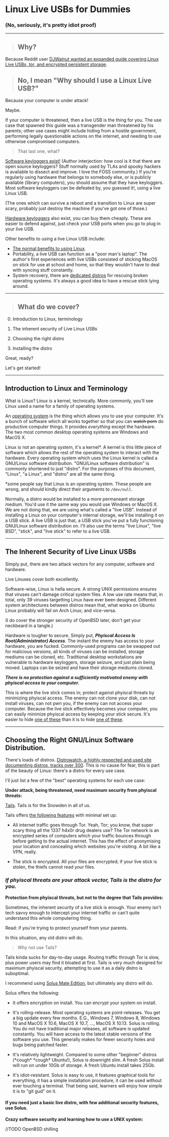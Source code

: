 # Linux Live USBs for Dummies

### (No, seriously, it's pretty idiot proof)

---

> ## Why?

Because Reddit user [DJWalnut wanted an expanded guide covering Linux Live USBs, tor, and encrypted persistent storage](https://www.reddit.com/r/traaaaaaannnnnnnnnns/comments/7n8afa/when_your_transphobic_parents_overhear_your/ds0qobk/).

> ## No, I mean "Why should I use a Linux Live USB?"

Because your computer is under attack!

Maybe.

If your computer is threatened, then a live USB is the thing for you.
The use case that spawned this guide was a transgender man threatened by his parents;
 other use cases might include hiding from a hostile government,
 performing legally questionable actions on the internet,
 and needing to use otherwise compromised computers.

> That last one, what?

[Software keyloggers exist!](https://github.com/gsingh93/keylogger)
(Author interjection: how cool is it that there are open source keyloggers?
Stuff normally used by TLAs and spooky hackers is available to dissect and improve.
I love the FOSS community.)
If you're regularly using hardware that belongs to somebody else, or is publicly available (library computers),
 you should assume that they have keyloggers.
Most software keyloggers can be defeated by, you guessed it!, using a live Linux USB.

(The ones which can survive a reboot and a transition to Linux are super scary, probably just destroy the machine if you've got one of those.)

[Hardware keyloggers](https://www.amazon.com/Keyllama-4MB-USB-Value-Keylogger/dp/B004ZGXU48/) also exist, you can buy them cheaply.
These are easier to defend against, just check your USB ports when you go to plug in your live USB.

Other benefits to using a live Linux USB include:
 + [The normal benefits to using Linux](https://www.reddit.com/r/linuxmasterrace/wiki/why_linux).
 + Portability, a live USB can function as a "poor man's laptop".
   The author's first experiences with live USBs consisted of sticking MacOS on stick for use at school and home, so that they wouldn't have to deal with syncing stuff constantly.
 + System recovery, there are [dedicated distros](https://distrowatch.com/search.php?ostype=All&category=Data+Rescue&origin=All&basedon=All&notbasedon=None&desktop=All&architecture=All&package=All&rolling=All&isosize=All&netinstall=All&language=All&defaultinit=All&status=Active#simple) for rescuing broken operating systems.
   It's always a good idea to have a rescue stick lying around.

---

> ## What do we cover?

0. Introduction to Linux, terminology

1. The inherent security of Live Linux USBs

2. Choosing the right distro

3. Installing the distro

Great, ready?

Let's get started!

---

## Introduction to Linux and Terminology

What is Linux?
Linux is a kernel, technically.
More commonly, you'll see Linux used a name for a family of operating systems.

An [operating system](https://en.wikipedia.org/wiki/Operating_system) is the thing which allows you to use your computer.
It's a bunch of software which all works together so that you can ~~watch porn~~ do productive computer things.
It provides *everything* except the hardware.
The two most common desktop operating systems are Windows and MacOS X.

Linux is not an operating system, it's a kernel\*.
A kernel is this little piece of software which allows the rest of the operating system to interact with the hardware.
Every operating system which uses the Linux kernel is called a GNU/Linux software distribution.
"GNU/Linux software distribution" is commonly shortened to just "distro".
For the purposes of this document, "Linux", "a Linux", and "distro" are all the same thing.

\*some people say that Linux is an operating system. These people are wrong, and should kindly direct their arguments to `/dev/null`.

Normally, a distro would be installed to a more permaneant storage medium.
You'd use it the same way you would use Windows or MacOS X.
We are not doing that, we are using what's called a "live USB".
Instead of installing a Linux on your computer's internal storage, we'll be installing it on a USB stick.
A live USB is just that, a USB stick you've put a fully functioning GNU/Linux software distribution on.
I'll also use the terms "live Linux", "live BSD", "stick", and "live stick" to refer to a live USB.

---

## The Inherent Security of Live Linux USBs

Simply put, there are two attack vectors for any computer,
software and hardware.

Live Linuxes cover both excellently.

Software-wise, Linux is hella secure.
A strong UNIX permissions ensures that viruses can't damage critical system files.
A low use rate means that, in total, only 39 viruses targetting Linux have ever been designed.
Different system architectures between distros mean that, what works on Ubuntu Linux probably will fail on Arch Linux; and vice-versa.

(I do cover the stronger security of OpenBSD later, don't get your neckbeard in a tangle.)

Hardware is tougher to secure.
Simply put, ***Phyiscal Access Is Root(Administrator) Access***.
The instant the enemy has access to your hardware, you are fucked.
Commonly-used programs can be swapped out for malicious versions, all kinds of viruses can be installed, storage mediums can be cloned, etc.
Traditional desktop workstations are vulnerable to hardware keyloggers, storage seizure, and just plain being moved.
Laptops can be seized and have their storage mediums cloned.

***There is no protection against a sufficiently motivated enemy with phyiscal access to your computer.***

This is where the live stick comes in;
protect against phyiscal threats by minimizing phyiscal access.
The enemy can not clone your disk, can not install viruses, can not pwn you, if the enemy can not access your computer.
Because the live stick effectively becomes your computer, you can easily minimize phyiscal access by keeping your stick secure.
It's easier to hide [one of these](https://images-na.ssl-images-amazon.com/images/I/61x9W1gGUIL._SL1000_.jpg) than it is to hide [one of these](https://www.cnet.com/products/alienware-18-gaming-laptops/review/).

---

## Choosing the Right GNU/Linux Software Distribution.

There's loads of distros.
[Distrowatch, a highly respected and used site documenting distros, tracks over 300](https://distrowatch.com/search.php?ostype=All&category=All&origin=All&basedon=All&notbasedon=None&desktop=All&architecture=All&package=All&rolling=All&isosize=All&netinstall=All&language=All&defaultinit=All&status=Active#simple).
This is no cause for fear, this is part of the beauty of Linux: there's a distro for every use case.

I'll just list a few of the "best" operating systems for each use case:

**Under attack, being threatened, need maximum security from phyiscal threats:**

[Tails](https://distrowatch.com/table.php?distribution=tails).
Tails is for the Snowden in all of us.

Tails offers [the following features](https://tails.boum.org/about/index.en.html) with minimal set up:

 + All internet traffic goes through Tor.
   Yeah, Tor; you know, that super scary thing all the 1337 h4x0r drug dealers use?
   The Tor network is an encrypted series of computers which your traffic bounces through before getting to the actual internet.
   This has the effect of anonymising your location and concealing which websites you're visiting.
   A bit like a VPN, really.

 + The stick is encrypted.
   All your files are encrypted; if your live stick is stolen, the thiefs cannot read your files.

### *If phyiscal threats are your attack vector, Tails is the distro for you.*

**Protection from phyiscal threats, but not to the degree that Tails provides:**

Sometimes, the inherent security of a live stick is enough.
Your enemy isn't tech savvy enough to intercept your internet traffic or can't quite understand this whole computering thing.

Read: if you're trying to protect yourself from your parents.

In this situation, any old distro will do.

> Why not use Tails?

Tails kinda sucks for day-to-day usage.
Routing traffic through Tor is slow, plus power users may find it bloated at first.
Tails is very much designed for maximum phyiscal security, attempting to use it as a daily distro is suboptimal.

I recommend using [Solus Mate Edition](https://distrowatch.com/table.php?distribution=solus), but ultimately any distro will do.

Solus offers the following:

 + It offers encryption on install.
   You can encrypt your system on install.

 + It's rolling-release.
   Most operating systems are point-releases.
   You get a big update every few months.
   E.G., Windows 7, Windows 8, Windows 10 and MacOS X 10.6, MacOS X 10.7, ..., MacOS X 10.13.
   Solus is rolling.
   You do not have traditional major releases, all software is updated constantly.
   You will have access to the latest stable versions of the software you use.
   This generally makes for fewer security holes and bugs being patched faster.

 + It's relatively lightweight.
   Compared to some other "beginner" distros (\*cough\* \*cough\* Ubuntu!), Solus is downright slim.
   A fresh Solus install will run on under 10Gb of storage.
   A fresh Ubuntu install takes 25Gb.

 + It's idiot-resistant.
   Solus is easy to use, it features graphical tools for everything, it has a simple installation procedure, it can be used without ever touching a terminal.
   That being said, learners will enjoy how simple it is to "git gud" on it.

#### If you need just a basic live distro, with few additional security features, use Solus.

**Crazy software security and learning how to use a UNIX system:**

//TODO OpenBSD shilling
